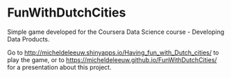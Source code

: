 # FunWithDutchCities
Simple game developed for the Coursera Data Science course - Developing Data Products.

Go to http://micheldeleeuw.shinyapps.io/Having_fun_with_Dutch_cities/ to play the game, or to https://micheldeleeuw.github.io/FunWithDutchCities/ for a presentation about this project.




